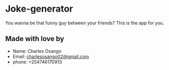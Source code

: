 ﻿# Joke-generator
You wanna be that funny guy between your friends? This is the app for you.

## Made with love by

* Name: Charles Osango
* Email: charlesosango02@gmail.com
* phone: +254746170913

